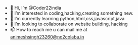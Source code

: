 - 👋 Hi, I’m @Coder22india
- 👀 I’m interested in coding,hacking,creating something new. 
- 🌱 I’m currently learning python,html,css,javascript,java
- 💞️ I’m looking to collaborate on website building, hacking
- 📫 How to reach me u can mail me at animeshsingh23260@no2colaba.in

<!---
Coder22india/Coder22india is a ✨ special ✨ repository because its `README.md` (this file) appears on your GitHub profile.
You can click the Preview link to take a look at your changes.
--->
